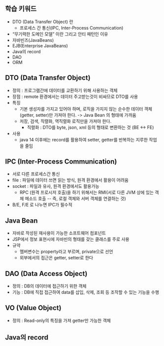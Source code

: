 ## 학습 키워드

- DTO (Data Transfer Object) 란
    - 프로세스 간 통신(IPC, Inter-Process Communication)
- “무기력한 도메인 모델” 이란 그리고 안티 패턴인 이유
- 자바빈즈(JavaBeans)
- EJB(Enterprise JavaBeans)
- Java의 record
- DAO
- ORM

## DTO (Data Transfer Object)
* 정의 : 프로그램간에 데이터를 교환하기 위해 사용하는 객체
* 장점 : remote 환경에서는 데이터 주고받는것이 비싸므로 DTO를 사용
* 특징
	* 기본 생성자를 가지고 있어야 하며, 로직을 가지지 않는 순수한 데이터 객체(getter, setter)만 가져야 한다. -> Java Bean 의 형태에 가까움
	* 저장, 검색, 직렬화, 역직렬화 로직만을 가져야 한다.
		* 직렬화 : DTO를 byte, json, xml 등의 형태로 변환하는 것 (BE <-> FE)
* 사용
	* java 14 이후에는 record를 활용하여 setter, getter를 반복하는 지루한 작업을 줄임

## IPC (Inter-Process Communication)

* 서로 다른 프로세스간 통신
* file : 파일에 데이터 쓰면 읽는 방식, 원격 환경에서 활용이 어려움
* socket : 파일과 유사, 원격 환경에서도 활용가능
	* RPC (원격 프로시저 호출)을 하기 위해서는 RMI(서로 다른 JVM 상에 있는 객체 메소드 호출 -- 즉, 로컬 객체와 서버 객체를 연결하는 것)
*  B/E, F/E 로 나누면 IPC가 필수적

## Java Bean

* 자바로 작성된 재사용이 가능한 소프트웨어 컴포넌트
* JSP에서 정보 표현시에 자바빈의 형태를 갖는 클래스를 주로 사용
* 규약
	* 멤버변수는 property라고 부르며, private으로 선언
	* 외부에서의 접근은 getter, setter로 한다

## DAO (Data Access Object)
* 정의 : DB의 데이터에 접근하기 위한 객체
* 기능 : DB에 직접 접근하여 data를 삽입, 삭제, 조회 등 조작할 수 있는 기능을 수행

## VO (Value Object)
* 정의 : Read-only의 특징을 가져 getter만 가능한 객체

## Java의 record